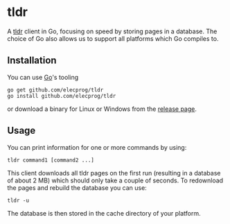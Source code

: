 tldr
====

A [tldr](https://github.com/tldr-pages/tldr) client in Go, focusing on speed by storing pages in a database.
The choice of Go also allows us to support all platforms which Go compiles to.

## Installation
You can use [Go](https://golang.org/)'s tooling

```
go get github.com/elecprog/tldr
go install github.com/elecprog/tldr
```

or download a binary for Linux or Windows from the [release page](https://github.com/elecprog/tldr/releases/latest/).

## Usage
You can print information for one or more commands by using:

```
tldr command1 [command2 ...]
```

This client downloads all tldr pages on the first run (resulting in a database of about 2&nbsp;MB) which should only take a couple of seconds. To redownload the pages and rebuild the database you can use:

```
tldr -u
```

The database is then stored in the cache directory of your platform.